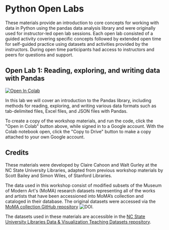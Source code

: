 # Python Open Labs

These materials provide an introduction to core concepts for working with data in Python using the pandas data analysis library and were originally used for instructor-led open lab sessions. Each open lab consisted of a guided activity covering specific concepts followed by extended open time for self-guided practice using datasets and activities provided by the instructors. During open time participants had access to instructors and peers for questions and support.

## Open Lab 1: Reading, exploring, and writing data with Pandas

[![Open In Colab](https://colab.research.google.com/assets/colab-badge.svg)](https://colab.research.google.com/github/NCSU-Libraries/data-viz-workshops/blob/master/Python_Open_Labs/Reading_exploring_and_writing_data_with_Pandas/Python_Open_Labs_Week1.ipynb)

In this lab we will cover an introduction to the Pandas library, including methods for reading, exploring, and writing various data formats such as tab-delimited files, Excel files, and JSON files with Pandas.

To create a copy of the workshop materials, and run the code, click the "Open in Colab" button above, while signed in to a Google account. With the Colab notebook open, click the "Copy to Drive" button to make a copy attached to your own Google account.

## Credits

These materials were developed by Claire Cahoon and Walt Gurley at the NC State University Libraries, adapted from previous workshop materials by Scott Bailey and Simon Wiles, of Stanford Libraries.

The data used in this workshop consist of modified subsets of the Museum of Modern Art's (MoMA) research datasets representing all of the works and artists that have been accessioned into MoMA’s collection and cataloged in their database. The original datasets were accessed via the [MoMA collection GitHub repository](https://github.com/MuseumofModernArt/collection) ![DOI](https://zenodo.org/badge/doi/10.5281/zenodo.4408594.svg).

The datasets used in these materials are accessible in the [NC State University Libraries Data & Visualization Teaching Datasets repository](https://github.com/ncsu-libraries-data-vis/teaching-datasets/tree/main/moma_data).
